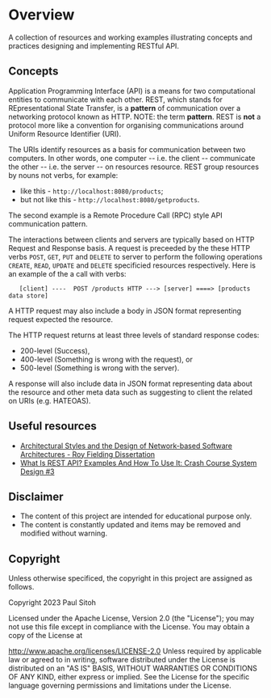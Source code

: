 
# Overview

A collection of resources and working examples illustrating concepts and practices designing and implementing RESTful API.

## Concepts

Application Programming Interface (API) is a means for two computational entities to communicate with each other. REST, which stands for REpresentational State Transfer, is a **pattern** of communication over a networking protocol known as HTTP. NOTE: the term **pattern**. REST is **not** a protocol more like a convention for organising communications around Uniform Resource Identifier (URI).

The URIs identify resources as a basis for communication between two computers. In other words, one computer -- i.e. the client -- communicate the other -- i.e. the server -- on resources resource. REST group resources by nouns not verbs, for example:

* like this - `http://localhost:8080/products`;
* but not like this - `http://localhost:8080/getproducts`.

The second example is a Remote Procedure Call (RPC) style API communication pattern.

The interactions between clients and servers are typically based on HTTP Request and Response basis. A request is preceeded by the these HTTP verbs `POST`, `GET`, `PUT` and `DELETE` to server to perform the following operations `CREATE`,  `READ`, `UPDATE` and `DELETE` specificied resources respectively. Here is an example of the a call with verbs:

```
   [client] ----  POST /products HTTP ---> [server] ====> [products data store] 
```

A HTTP request may also include a body in JSON format representing request expected the resource.

The HTTP request returns at least three levels of standard response codes:

* 200-level (Success),
* 400-level (Something is wrong with the request), or
* 500-level (Something is wrong with the server).

A response will also include data in JSON format representing data about the resource and other meta data such as suggesting to client the related on URIs (e.g. HATEOAS).


## Useful resources

* [Architectural Styles and the Design of Network-based Software Architectures - Roy Fielding Dissertation](https://ics.uci.edu/~fielding/pubs/dissertation/top.htm)
* [What Is REST API? Examples And How To Use It: Crash Course System Design #3](https://www.youtube.com/watch?v=-mN3VyJuCjM)

## Disclaimer

* The content of this project are intended for educational purpose only.
* The content is constantly updated and items may be removed and modified without warning.

## Copyright

Unless otherwise specificed, the copyright in this project are assigned as follows.

Copyright 2023 Paul Sitoh

Licensed under the Apache License, Version 2.0 (the "License"); you may not use this file except in compliance with the License. You may obtain a copy of the License at

http://www.apache.org/licenses/LICENSE-2.0
Unless required by applicable law or agreed to in writing, software distributed under the License is distributed on an "AS IS" BASIS, WITHOUT WARRANTIES OR CONDITIONS OF ANY KIND, either express or implied. See the License for the specific language governing permissions and limitations under the License.